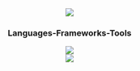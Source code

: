  <br/>
<h3 align='center'>
  <img src="https://readme-typing-svg.herokuapp.com/?font=Righteous&size=35&center=true&vCenter=true&height=30&duration=4000&lines=Computer+Engineer;+Researcher;+Developer;" />
</h3>
<!-- <div align='center'>
  <img src="https://github.com/Milan-Adhikari/Milan-Adhikari/assets/84562846/9728a7de-a06a-446e-b7f3-9cbff447060e" alt="flying-astronaut" align="left" height="160" autoplay/> 
</div> -->

<div align="center">
  <h3> Languages-Frameworks-Tools </h3>
  <a href="https://skillicons.dev">
    <img src="https://skillicons.dev/icons?i=python,sklearn,tensorflow,flask,vscode,anaconda,js,react,tailwind,ts" /> <br/>
    <img src="https://skillicons.dev/icons?i=vite,html,css,cloudflare,c,cpp,figma,github" /> <br/>
</div>
<br />
<!-- <h2 align="center">Statistics</h2>
<br>

<div align='center'>
  <a href="https://github.com/NiralaLamichhane/github-readme-stats">
    <img height=200 src="https://github-readme-stats-six-amber-74.vercel.app/api?username=NiralaLamichhane&count_private=true&show_icons=true&theme=react&rank_icon=github&border_radius=10&hide_rank=true" alt="readme stats" />
  </a>
  <a href="https://github.com/NiralaLamichhane/github-readme-stats">
    <img height=200 src="https://github-readme-stats-six-amber-74.vercel.app/api/top-langs/?username=NiralaLamichhane&hide=HTML&langs_count=8&layout=compact&theme=react&border_radius=10&count_weight=0.5&exclude_repo=github-readme-stats" alt="top languages" />
  </a>
</div> -->
